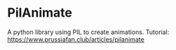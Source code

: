# PilAnimate
A python library using PIL to create animations. 
Tutorial: https://www.prussiafan.club/articles/pilanimate